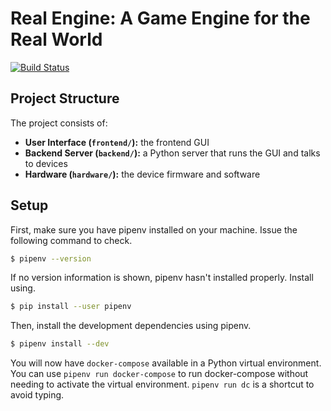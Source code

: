 # Real Engine: A Game Engine for the Real World

[![Build Status](https://travis-ci.org/RealEngine/Real_Engine.svg?branch=master)](https://travis-ci.org/RealEngine/Real_Engine)

## Project Structure

The project consists of:

- **User Interface (`frontend/`):** the frontend GUI
- **Backend Server (`backend/`):** a Python server that runs the GUI and talks to devices
- **Hardware (`hardware/`):** the device firmware and software

## Setup

First, make sure you have pipenv installed on your machine. Issue the following
command to check.

```sh
$ pipenv --version
```

If no version information is shown, pipenv hasn't installed properly. Install
using.

```sh
$ pip install --user pipenv
```

Then, install the development dependencies using pipenv.

```sh
$ pipenv install --dev
```

You will now have `docker-compose` available in a Python virtual environment.
You can use `pipenv run docker-compose` to run docker-compose without needing to
activate the virtual environment. `pipenv run dc` is a shortcut to avoid typing.
